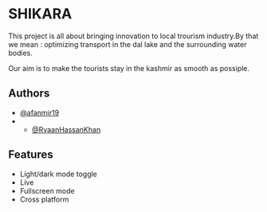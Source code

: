 
# SHIKARA

This project is all about bringing innovation to local trourism industry.By that we mean : optimizing transport in the dal lake and the surrounding water bodies.

Our aim is to make the tourists stay in the kashmir as smooth as possiple.

## Authors

- [@afanmir19](https://www.github.com/afanmir19)
- - [@RyaanHassanKhan](https://www.github.com/RyaanHassanKhan)


## Features

- Light/dark mode toggle
- Live 
- Fullscreen mode
- Cross platform




